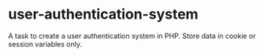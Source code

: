 # user-authentication-system
A task to create a user authentication system in PHP. Store data in cookie or session variables only.
